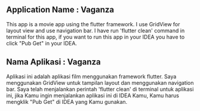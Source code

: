 ## Application Name : Vaganza
This app is a movie app using the flutter framework.
I use GridView for layout view and use navigation bar.
I have run 'flutter clean' command in terminal for this app, if you want to run this app in your IDEA you have to click "Pub Get" in your IDEA.

## Nama Aplikasi : Vaganza
Aplikasi ini adalah aplikasi film menggunakan framework flutter. 
Saya menggunakan GridView untuk tampilan layout dan menggunakan navigation bar.
Saya telah menjalankan perintah 'flutter clean' di terminal untuk aplikasi ini, jika Kamu ingin menjalankan aplikasi ini di IDEA Kamu, Kamu harus mengklik "Pub Get" di IDEA yang Kamu gunakan.
